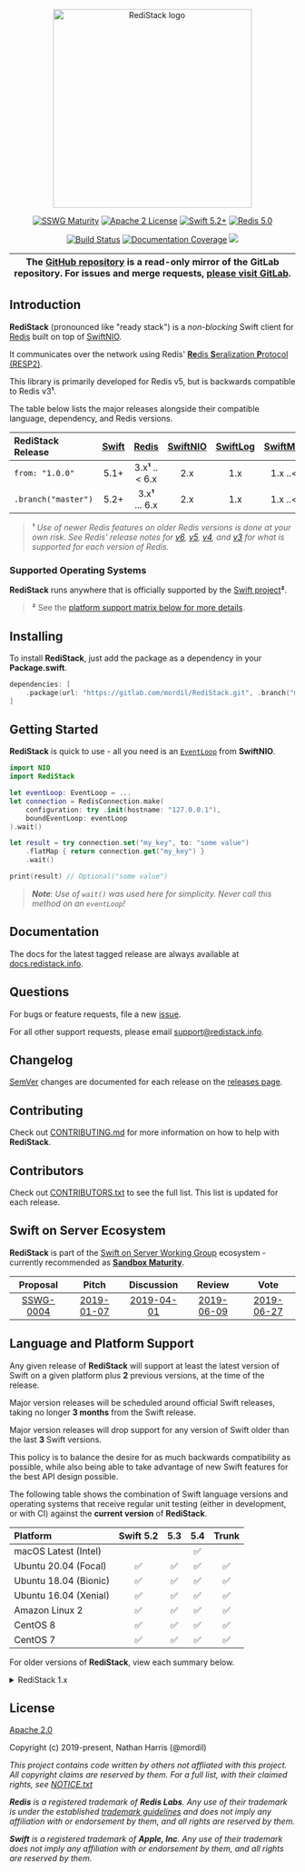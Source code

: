 <div align="center">
<p><img src="https://repository-images.githubusercontent.com/161592209/e0dfc700-a1c2-11e9-9302-a4b00958c76f" width="350" alt="RediStack logo"></p>

<p>
    <a href="https://github.com/swift-server/sswg/blob/master/process/incubation.md#sandbox-level"><img src="https://img.shields.io/badge/sswg-sandbox-lightgrey.svg" alt="SSWG Maturity"></a>
    <a href="https://gitlab.com/Mordil/RediStack/blob/master/LICENSE.txt"><img src="https://img.shields.io/badge/License-Apache%202.0-yellow.svg" alt="Apache 2 License"></a>
    <a href="https://swift.org"><img src="https://img.shields.io/badge/Swift-5.2+-orange.svg" alt="Swift 5.2+"></a>
    <a href="https://redis.io"><img src="https://img.shields.io/badge/Redis-5.0-red.svg" alt="Redis 5.0"></a>
</p>

<p>
    <a href="https://gitlab.com/Mordil/RediStack/pipelines"><img src="https://gitlab.com/Mordil/RediStack/badges/master/pipeline.svg" alt="Build Status"></a>
    <a href="https://docs.redistack.info"><img src="https://docs.redistack.info/badge.svg" alt="Documentation Coverage"></a>
    <a href="https://codeclimate.com/github/Mordil/RediStack/maintainability"><img src="https://api.codeclimate.com/v1/badges/b6fd5e7a3e669165a21b/maintainability" /></a>
</p>
</div>

<table><thead><tr align="center"><th width="9999">
The <a href="https://github.com/Mordil/RediStack" rel="nofollow noreferrer noopener" target="_blank">GitHub repository</a> is a <b>read-only</b> mirror of the GitLab repository. For issues and merge requests, <a href="https://gitlab.com/mordil/RediStack" rel="nofollow noreferrer noopener" target="_blank">please visit GitLab</a>.
</th></tr></thead></table>

## Introduction

**RediStack** (pronounced like "ready stack") is a _non-blocking_ Swift client for [Redis](https://redis.io) built on top of [SwiftNIO](https://github.com/apple/swift-nio).

It communicates over the network using Redis' [**Re**dis **S**eralization **P**rotocol (RESP2)](https://redis.io/topics/protocol).

This library is primarily developed for Redis v5, but is backwards compatible to Redis v3**¹**.

The table below lists the major releases alongside their compatible language, dependency, and Redis versions.

| RediStack Release | [Swift](https://swift.org/download) | [Redis](https://redis.io) | [SwiftNIO](https://github.com/apple/swift-nio) | [SwiftLog](https://github.com/apple/swift-log) | [SwiftMetrics](https://github.com/apple/swift-metrics) | [ServiceDiscovery](https://github.com/apple/swift-service-discovery) |
|:--------------------|:----:|:----------------:|:---:|:---:|:-----------:|:---:|
| `from: "1.0.0"`     | 5.1+ | 3.x**¹** ..< 6.x | 2.x | 1.x | 1.x ..< 3.0 | -   |
| `.branch("master")` | 5.2+ | 3.x**¹** ... 6.x | 2.x | 1.x | 1.x ..< 3.0 | 1.x |

> **¹** _Use of newer Redis features on older Redis versions is done at your own risk. See Redis' release notes for [v6](https://raw.githubusercontent.com/antirez/redis/6.0/00-RELEASENOTES), [v5](https://raw.githubusercontent.com/antirez/redis/5.0/00-RELEASENOTES), [v4](https://raw.githubusercontent.com/antirez/redis/4.0/00-RELEASENOTES), and [v3](https://raw.githubusercontent.com/antirez/redis/3.0/00-RELEASENOTES) for what is supported for each version of Redis._

### Supported Operating Systems

**RediStack** runs anywhere that is officially supported by the [Swift project](https://swift.org/download/#releases)**²**.

> **²** See the [platform support matrix below for more details](#language-and-platform-support).

## Installing

To install **RediStack**, just add the package as a dependency in your **Package.swift**.

```swift
dependencies: [
    .package(url: "https://gitlab.com/mordil/RediStack.git", .branch("master"))
]
```

## Getting Started

**RediStack** is quick to use - all you need is an [`EventLoop`](https://apple.github.io/swift-nio/docs/current/NIO/Protocols/EventLoop.html) from **SwiftNIO**.

```swift
import NIO
import RediStack

let eventLoop: EventLoop = ...
let connection = RedisConnection.make(
    configuration: try .init(hostname: "127.0.0.1"),
    boundEventLoop: eventLoop
).wait()

let result = try connection.set("my_key", to: "some value")
    .flatMap { return connection.get("my_key") }
    .wait()

print(result) // Optional("some value")
```

> _**Note**: Use of `wait()` was used here for simplicity. Never call this method on an `eventLoop`!_

## Documentation

The docs for the latest tagged release are always available at [docs.redistack.info](http://docs.redistack.info).

## Questions

For bugs or feature requests, file a new [issue](https://gitlab.com/mordil/RediStack/-/issues).

For all other support requests, please email [support@redistack.info](mailto:support@redistack.info).

## Changelog

[SemVer](https://semver.org/) changes are documented for each release on the [releases page](https://gitlab.com/Mordil/RediStack/-/releases).

## Contributing

Check out [CONTRIBUTING.md](https://gitlab.com/Mordil/RediStack/blob/master/CONTRIBUTING.md) for more information on how to help with **RediStack**.

## Contributors

Check out [CONTRIBUTORS.txt](https://gitlab.com/Mordil/RediStack/blob/master/CONTRIBUTORS.txt) to see the full list. This list is updated for each release.

## Swift on Server Ecosystem

**RediStack** is part of the [Swift on Server Working Group](https://github.com/swift-server/sswg) ecosystem - currently recommended as [**Sandbox Maturity**](https://github.com/swift-server/sswg/blob/master/process/incubation.md#sandbox-level).

| Proposal | Pitch | Discussion | Review | Vote |
|:---:|:---:|:---:|:---:|:---:|
| [SSWG-0004](https://github.com/swift-server/sswg/blob/master/proposals/0004-nio-redis.md) | [2019-01-07](https://forums.swift.org/t/swiftnio-redis-client/19325) | [2019-04-01](https://forums.swift.org/t/discussion-nioredis-nio-based-redis-driver/22455) | [2019-06-09](https://forums.swift.org/t/feedback-redisnio-a-nio-based-redis-driver/25521) | [2019-06-27](https://forums.swift.org/t/june-27th-2019/26580) |

## Language and Platform Support

Any given release of **RediStack** will support at least the latest version of Swift on a given platform plus **2** previous versions, at the time of the release.

Major version releases will be scheduled around official Swift releases, taking no longer **3 months** from the Swift release.

Major version releases will drop support for any version of Swift older than the last **3** Swift versions.

This policy is to balance the desire for as much backwards compatibility as possible, while also being able to take advantage of new Swift features for the best API design possible.

The following table shows the combination of Swift language versions and operating systems that
receive regular unit testing (either in development, or with CI) against the **current version** of **RediStack**.

| Platform              | Swift 5.2 | 5.3 | 5.4 | Trunk |
|:----------------------|:---------:|:---:|:---:|:-----:|
| macOS Latest (Intel)  |    |   | ✅ |    |
| Ubuntu 20.04 (Focal)  | ✅ | ✅ | ✅ | ✅ |
| Ubuntu 18.04 (Bionic) | ✅ | ✅ | ✅ | ✅ |
| Ubuntu 16.04 (Xenial) | ✅ | ✅ | ✅ | ✅ |
| Amazon Linux 2        | ✅ | ✅ | ✅ | ✅ |
| CentOS 8              | ✅ | ✅ | ✅ | ✅ |
| CentOS 7              | ✅ | ✅ | ✅ | ✅ |

For older versions of **RediStack**, view each summary below.

<details>
<summary><bold>RediStack 1.x</bold></summary>

| Platform              | Swift 5.1 | 5.2 | 5.3 |
|:----------------------|:---------:|:---:|:---:|
| macOS Latest (Intel)  |    |     |     |
| Ubuntu 20.04 (Focal)  |    | ✅  | ✅  |
| Ubuntu 18.04 (Bionic) | ✅ | ✅ | ✅ |
| Ubuntu 16.04 (Xenial) | ✅ | ✅ | ✅ |
| Amazon Linux 2        |    | ✅ | ✅ |
| CentOS 7              |    | ✅ | ✅ |
| CentOS 8              |    | ✅ | ✅ |

</details>

## License

[Apache 2.0](https://gitlab.com/Mordil/RediStack/blob/master/LICENSE.txt)

Copyright (c) 2019-present, Nathan Harris (@mordil)

_This project contains code written by others not affliated with this project. All copyright claims are reserved by them. For a full list, with their claimed rights, see [NOTICE.txt](https://gitlab.com/Mordil/RediStack/blob/master/NOTICE.txt)_

_**Redis** is a registered trademark of **Redis Labs**. Any use of their trademark is under the established [trademark guidelines](https://redis.io/topics/trademark) and does not imply any affiliation with or endorsement by them, and all rights are reserved by them._

_**Swift** is a registered trademark of **Apple, Inc**. Any use of their trademark does not imply any affiliation with or endorsement by them, and all rights are reserved by them._
